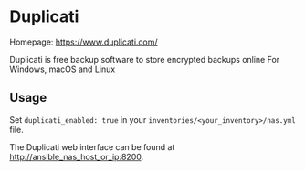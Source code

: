 
# Duplicati

Homepage: <https://www.duplicati.com/>

Duplicati is free backup software to store encrypted backups online For Windows, macOS and Linux

## Usage

Set `duplicati_enabled: true` in your `inventories/<your_inventory>/nas.yml` file.

The Duplicati web interface can be found at <http://ansible_nas_host_or_ip:8200>.
